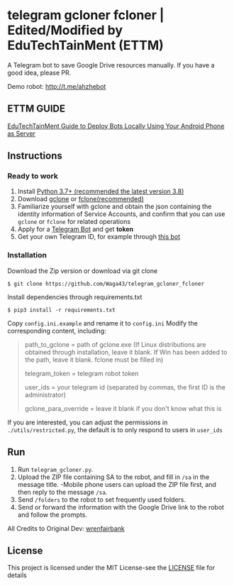 # telegram gcloner fcloner | Edited/Modified by EduTechTainMent (ETTM)

A Telegram bot to save Google Drive resources manually. If you have a good idea, please PR.

Demo robot: http://t.me/ahzhebot
## ETTM GUIDE

[EduTechTainMent Guide to Deploy Bots Locally Using Your Android Phone as Server](https://edutechtainment.com/guides/how-to-deploy-telegram-fclone-and-gclone-bot-hosted-locally-on-your-phone/) 
## Instructions

### Ready to work

1. Install [Python 3.7+ (recommended the latest version 3.8)](https://www.python.org/downloads/)
2. Download [gclone](https://github.com/donwa/gclone/releases) or [fclone(recommended)](https://github.com/mawaya/rclone/releases)
3. Familiarize yourself with gclone and obtain the json containing the identity information of Service Accounts, and confirm that you can use `gclone` or `fclone` for related operations
4. Apply for a [Telegram Bot](https://core.telegram.org/bots#6-botfather) and get **token**
5. Get your own Telegram ID, for example through [this bot](https://t.me/userinfobot)

### Installation

Download the Zip version or download via git clone
```
$ git clone https://github.com/Waga43/telegram_gcloner_fcloner
```
Install dependencies through requirements.txt
```
$ pip3 install -r requirements.txt
```
Copy `config.ini.example` and rename it to `config.ini`
Modify the corresponding content, including:

> path_to_gclone = path of gclone.exe (If Linux distributions are obtained through installation, leave it blank. If Win has been added to the path, leave it blank. fclone must be filled in)
>
> telegram_token = telegram robot token
>
> user_ids = your telegram id (separated by commas, the first ID is the administrator)
>
> gclone_para_override = leave it blank if you don't know what this is

If you are interested, you can adjust the permissions in `./utils/restricted.py`, the default is to only respond to users in `user_ids`

## Run

1. Run `telegram_gcloner.py`.
2. Upload the ZIP file containing SA to the robot, and fill in `/sa` in the message title.
   -Mobile phone users can upload the ZIP file first, and then reply to the message `/sa`.
3. Send `/folders` to the robot to set frequently used folders.
4. Send or forward the information with the Google Drive link to the robot and follow the prompts.

All Credits to Original Dev: [wrenfairbank](https://github.com/wrenfairbank/telegram_gcloner)

## License

This project is licensed under the MIT License-see the [LICENSE](LICENSE) file for details
